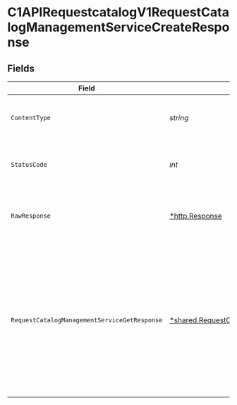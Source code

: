 # C1APIRequestcatalogV1RequestCatalogManagementServiceCreateResponse


## Fields

| Field                                                                                                                                                                         | Type                                                                                                                                                                          | Required                                                                                                                                                                      | Description                                                                                                                                                                   |
| ----------------------------------------------------------------------------------------------------------------------------------------------------------------------------- | ----------------------------------------------------------------------------------------------------------------------------------------------------------------------------- | ----------------------------------------------------------------------------------------------------------------------------------------------------------------------------- | ----------------------------------------------------------------------------------------------------------------------------------------------------------------------------- |
| `ContentType`                                                                                                                                                                 | *string*                                                                                                                                                                      | :heavy_check_mark:                                                                                                                                                            | HTTP response content type for this operation                                                                                                                                 |
| `StatusCode`                                                                                                                                                                  | *int*                                                                                                                                                                         | :heavy_check_mark:                                                                                                                                                            | HTTP response status code for this operation                                                                                                                                  |
| `RawResponse`                                                                                                                                                                 | [*http.Response](https://pkg.go.dev/net/http#Response)                                                                                                                        | :heavy_check_mark:                                                                                                                                                            | Raw HTTP response; suitable for custom response parsing                                                                                                                       |
| `RequestCatalogManagementServiceGetResponse`                                                                                                                                  | [*shared.RequestCatalogManagementServiceGetResponse](../../../pkg/models/shared/requestcatalogmanagementservicegetresponse.md)                                                | :heavy_minus_sign:                                                                                                                                                            | The request catalog management service get response returns a request catalog view with the expanded items in the expanded array indicated by the expand mask in the request. |